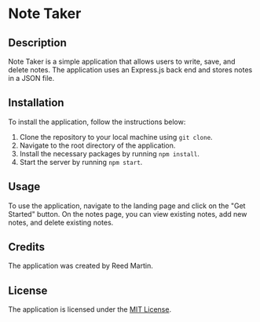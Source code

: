 # Note Taker

## Description

Note Taker is a simple application that allows users to write, save, and delete notes. The application uses an Express.js back end and stores notes in a JSON file.

## Installation

To install the application, follow the instructions below:

1. Clone the repository to your local machine using `git clone`.
2. Navigate to the root directory of the application.
3. Install the necessary packages by running `npm install`.
4. Start the server by running `npm start`.

## Usage

To use the application, navigate to the landing page and click on the "Get Started" button. On the notes page, you can view existing notes, add new notes, and delete existing notes.

## Credits

The application was created by Reed Martin.

## License

The application is licensed under the [MIT License](https://opensource.org/licenses/MIT).

